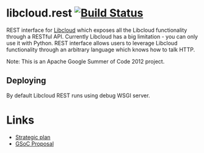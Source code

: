 # libcloud.rest [![Build Status](https://secure.travis-ci.org/islamgulov/libcloud.rest.png)](http://travis-ci.org/islamgulov/libcloud.rest)

REST interface for [Libcloud][1] which exposes all the Libcloud functionality
through a RESTful API. Currently Libcloud has a big limitation - you can only
use it with Python. REST interface allows users to leverage Libcloud 
functionality through an arbitrary language which knows how to talk HTTP.

Note: This is an Apache Google Summer of Code 2012 project.

## Deploying

By default Libcloud REST runs using debug WSGI server.

# Links

* [Strategic plan][2]
* [GSoC Proposal][3]

[1]: http://libcloud.apache.org
[2]: https://docs.google.com/document/d/1P9fIxILn-WdgpkXDPydHB_dghGs-BYuoSmkFwh0Y36w/edit
[3]: http://www.google-melange.com/gsoc/project/google/gsoc2012/islamgulov/11001
